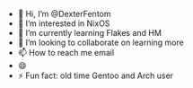 - 👋 Hi, I’m @DexterFentom
- 👀 I’m interested in NixOS
- 🌱 I’m currently learning Flakes and HM
- 💞️ I’m looking to collaborate on learning more
- 📫 How to reach me email
- 😄 
- ⚡ Fun fact: old time Gentoo and Arch user

<!---
DexterFentom/DexterFentom is a ✨ special ✨ repository because its `README.md` (this file) appears on your GitHub profile.
You can click the Preview link to take a look at your changes.
--->
